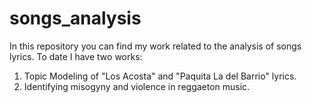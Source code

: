 # songs_analysis

In this repository you can find my work related to the analysis of songs lyrics. To date I have two works: 
1. Topic Modeling of "Los Acosta" and "Paquita La del Barrio" lyrics.
2. Identifying misogyny and violence in reggaeton music.
